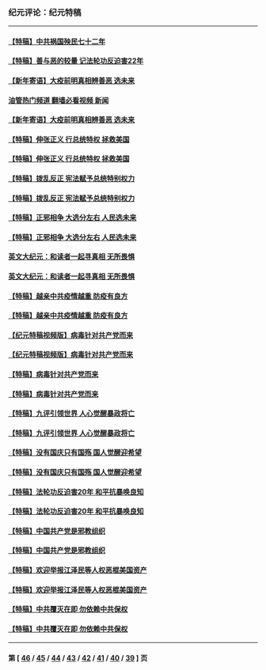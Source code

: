 ### 纪元评论：纪元特稿
---
#### [【特稿】中共祸国殃民七十二年](../../pages/nsc424/n13272607.md?04200330) 
#### [【特稿】善与恶的较量 记法轮功反迫害22年](../../pages/nsc424/n13086597.md?04200330) 
#### [【新年寄语】大疫前明真相辨善恶 选未来](../../pages/nsc424/n12660855.md?04200330) 
#### [油管热门频道 翻墙必看视频 新闻](ok?04200330)
#### [【新年寄语】大疫前明真相辨善恶 选未来](../../pages/nsc424/n12660855.md?04200330) 
#### [【特稿】伸张正义 行总统特权 拯救美国](../../pages/nsc424/n12616806.md?04200330) 
#### [【特稿】伸张正义 行总统特权 拯救美国](../../pages/nsc424/n12616806.md?04200330) 
#### [【特稿】拨乱反正 宪法赋予总统特别权力](../../pages/nsc424/n12598306.md?04200330) 
#### [【特稿】拨乱反正 宪法赋予总统特别权力](../../pages/nsc424/n12598306.md?04200330) 
#### [【特稿】正邪相争 大选分左右 人民选未来](../../pages/nsc424/n12545208.md?04200330) 
#### [【特稿】正邪相争 大选分左右 人民选未来](../../pages/nsc424/n12545208.md?04200330) 
#### [英文大纪元：和读者一起寻真相 无所畏惧](../../pages/nsc424/n12542027.md?04200330) 
#### [英文大纪元：和读者一起寻真相 无所畏惧](../../pages/nsc424/n12542027.md?04200330) 
#### [【特稿】越亲中共疫情越重 防疫有良方](../../pages/nsc424/n12042989.md?04200330) 
#### [【特稿】越亲中共疫情越重 防疫有良方](../../pages/nsc424/n12042989.md?04200330) 
#### [【纪元特稿视频版】病毒针对共产党而来](../../pages/nsc424/n11977328.md?04200330) 
#### [【纪元特稿视频版】病毒针对共产党而来](../../pages/nsc424/n11977328.md?04200330) 
#### [【特稿】病毒针对共产党而来](../../pages/nsc424/n11928818.md?04200330) 
#### [【特稿】病毒针对共产党而来](../../pages/nsc424/n11928818.md?04200330) 
#### [【特稿】九评引领世界 人心觉醒暴政将亡](../../pages/nsc424/n11660496.md?04200330) 
#### [【特稿】九评引领世界 人心觉醒暴政将亡](../../pages/nsc424/n11660496.md?04200330) 
#### [【特稿】没有国庆只有国殇 国人觉醒迎希望](../../pages/nsc424/n11549354.md?04200330) 
#### [【特稿】没有国庆只有国殇 国人觉醒迎希望](../../pages/nsc424/n11549354.md?04200330) 
#### [【特稿】法轮功反迫害20年 和平抗暴唤良知](../../pages/nsc424/n11389135.md?04200330) 
#### [【特稿】法轮功反迫害20年 和平抗暴唤良知](../../pages/nsc424/n11389135.md?04200330) 
#### [【特稿】中国共产党是邪教组织](../../pages/nsc424/n11355551.md?04200330) 
#### [【特稿】中国共产党是邪教组织](../../pages/nsc424/n11355551.md?04200330) 
#### [【特稿】欢迎举报江泽民等人权恶棍美国资产](../../pages/nsc424/n11303040.md?04200330) 
#### [【特稿】欢迎举报江泽民等人权恶棍美国资产](../../pages/nsc424/n11303040.md?04200330) 
#### [【特稿】中共覆灭在即 勿依赖中共保权](../../pages/nsc424/n11278510.md?04200330) 
#### [【特稿】中共覆灭在即 勿依赖中共保权](../../pages/nsc424/n11278510.md?04200330) 

---
#### 第 [ [46](./46.md?04200330) / [45](./45.md?04200330) / [44](./44.md?04200330) / [43](./43.md?04200330) / [42](./42.md?04200330) / [41](./41.md?04200330) / [40](./40.md?04200330) / [39](./39.md?04200330) ] 页
